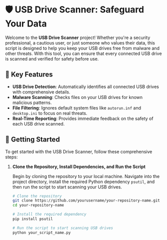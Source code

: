# 🛡️ USB Drive Scanner: Safeguard Your Data

Welcome to the **USB Drive Scanner** project! Whether you're a security professional, a cautious user, or just someone who values their data, this script is designed to help you keep your USB drives free from malware and other threats. With this tool, you can ensure that every connected USB drive is scanned and verified for safety before use.

## 🌟 Key Features

- **USB Drive Detection**: Automatically identifies all connected USB drives with comprehensive details.
- **Malware Scanning**: Checks files on your USB drives for known malicious patterns.
- **File Filtering**: Ignores default system files like `autorun.inf` and `desktop.ini` to focus on real threats.
- **Real-Time Reporting**: Provides immediate feedback on the safety of each USB drive scanned.

## 🚀 Getting Started

To get started with the USB Drive Scanner, follow these comprehensive steps:

1. **Clone the Repository, Install Dependencies, and Run the Script**

   Begin by cloning the repository to your local machine. Navigate into the project directory, install the required Python dependency `psutil`, and then run the script to start scanning your USB drives.

   ```bash
   # Clone the repository
   git clone https://github.com/yourusername/your-repository-name.git
   cd your-repository-name

   # Install the required dependency
   pip install psutil

   # Run the script to start scanning USB drives
   python your_script_name.py
